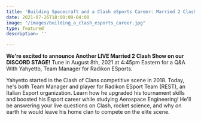 ```yaml
---
title: 'Building Spacecraft and a Clash eSports Career: Married 2 Clash LIVE Podcast'
date: 2021-07-26T18:00:00-04:00
image: "/images/building_a_clash_esports_career.jpg"
type: featured
description: ''

---
```

**We're excited to announce Another LIVE Married 2 Clash Show on our DISCORD STAGE!** Tune in August 8th, 2021 at 4:45pm Eastern for a Q&A With Yahyetto, Team Manager for Radikon ESports.

Yahyetto started in the Clash of Clans competitive scene in 2018. Today, he's both Team Manager and player for Radikon ESport Team (REST), an Italian Esport organization. Learn how he upgraded his tournament skills and boosted his Esport career while studying Aerospace Engineering! He'll be answering your live questions on Clash, rocket science, and why on earth he would leave his home clan to compete on the elite scene.